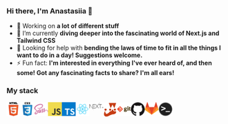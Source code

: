 ### Hi there, I'm Anastasiia 👋

- 🔭 Working on **a lot of different stuff**
- 🌱 I’m currently **diving deeper into the fascinating world of Next.js and Tailwind CSS**
- 🤔 Looking for help with **bending the laws of time to fit in all the things I want to do in a day! Suggestions welcome.**
- ⚡ Fun fact: **I'm interested in everything I've ever heard of, and then some! Got any fascinating facts to share? I'm all ears!**

### My stack

<img align="left" alt="HTML5" width="32px" src="/icons/html.png" />

<img align="left" alt="CSS3" width="32px" src="/icons/css.png" />

<img align="left" alt="Sass" width="32px" src="/icons/sass.png" />

<img align="left" alt="JavaScript" width="32px" src="/icons/javascript.png" />

<img align="left" alt="JavaScript" width="32px" src="/icons/typescript.png" />

<img align="left" alt="React" width="32px" src="/icons/react.png" />

<img align="left" alt="Nextjs" width="32px" src="/icons/nextjs.png" />

<img align="left" alt="Jest" width="32px" src="/icons/jest.png" />

<img align="left" alt="Git" width="32px" src="/icons/git.png" />

<img align="left" alt="GitHub" width="32px" src="/icons/github.png" />

<img align="left" alt="GitLab" width="32px" src="/icons/gitlab.png" />

<img align="left" alt="Terminal" width="32px" src="https://raw.githubusercontent.com/github/explore/80688e429a7d4ef2fca1e82350fe8e3517d3494d/topics/terminal/terminal.png" />
